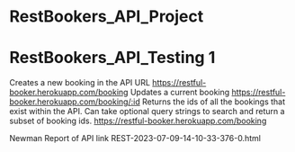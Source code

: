 # RestBookers_API_Project
# RestBookers_API_Testing 1
Creates a new booking in the API
URL https://restful-booker.herokuapp.com/booking
Updates a current booking
https://restful-booker.herokuapp.com/booking/:id
Returns the ids of all the bookings that exist within the API. Can take optional query strings to search and return a subset of booking ids.
https://restful-booker.herokuapp.com/booking

Newman Report of API link
REST-2023-07-09-14-10-33-376-0.html




